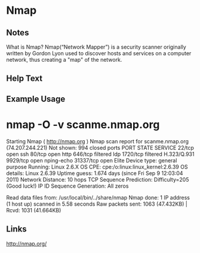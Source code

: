 # Nmap

Notes
-------
What is Nmap?
Nmap(“Network Mapper”) is a security scanner originally written by Gordon Lyon used to discover hosts and services on a computer network, thus creating a "map" of the network. 

Help Text
-------

Example Usage
-------
# nmap -O -v scanme.nmap.org

Starting Nmap ( http://nmap.org )
Nmap scan report for scanme.nmap.org (74.207.244.221)
Not shown: 994 closed ports
PORT      STATE    SERVICE
22/tcp    open     ssh
80/tcp    open     http
646/tcp   filtered ldp
1720/tcp  filtered H.323/Q.931
9929/tcp  open     nping-echo
31337/tcp open     Elite
Device type: general purpose
Running: Linux 2.6.X
OS CPE: cpe:/o:linux:linux_kernel:2.6.39
OS details: Linux 2.6.39
Uptime guess: 1.674 days (since Fri Sep  9 12:03:04 2011)
Network Distance: 10 hops
TCP Sequence Prediction: Difficulty=205 (Good luck!)
IP ID Sequence Generation: All zeros

Read data files from: /usr/local/bin/../share/nmap
Nmap done: 1 IP address (1 host up) scanned in 5.58 seconds
           Raw packets sent: 1063 (47.432KB) | Rcvd: 1031 (41.664KB)

Links
-------

http://nmap.org/
